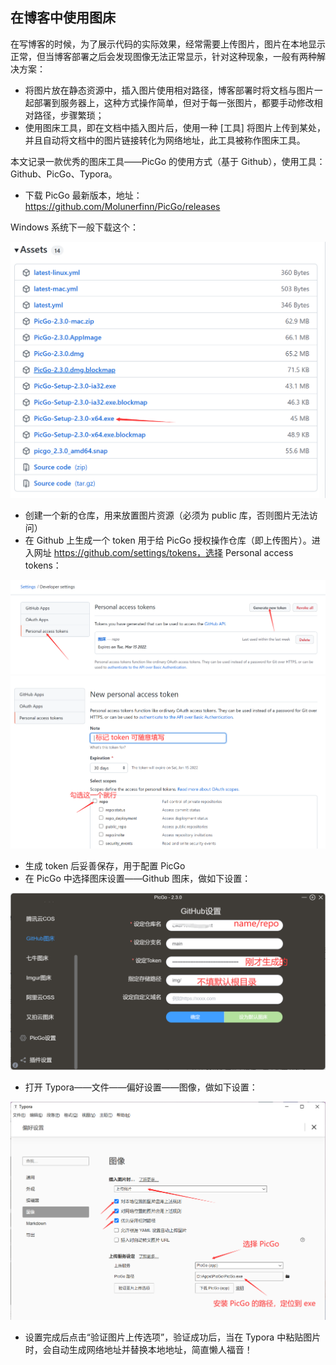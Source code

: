 ## 在博客中使用图床

在写博客的时候，为了展示代码的实际效果，经常需要上传图片，图片在本地显示正常，但当博客部署之后会发现图像无法正常显示，针对这种现象，一般有两种解决方案：

- 将图片放在静态资源中，插入图片使用相对路径，博客部署时将文档与图片一起部署到服务器上，这种方式操作简单，但对于每一张图片，都要手动修改相对路径，步骤繁琐；
- 使用图床工具，即在文档中插入图片后，使用一种 [工具] 将图片上传到某处，并且自动将文档中的图片链接转化为网络地址，此工具被称作图床工具。

本文记录一款优秀的图床工具——PicGo 的使用方式（基于 Github），使用工具：Github、PicGo、Typora。

- 下载 PicGo 最新版本，地址：https://github.com/Molunerfinn/PicGo/releases

Windows 系统下一般下载这个：

![image-20211216143827793](https://raw.githubusercontent.com/LikeFrost/comment/main/img/image-20211216143827793.png)

- 创建一个新的仓库，用来放置图片资源（必须为 public 库，否则图片无法访问）
- 在 Github 上生成一个 token 用于给 PicGo 授权操作仓库（即上传图片）。进入网址 https://github.com/settings/tokens，选择 Personal access tokens：

![image-20211216144335560](https://raw.githubusercontent.com/LikeFrost/comment/main/img/image-20211216144335560.png)
![image-20211216150632709](https://raw.githubusercontent.com/LikeFrost/comment/main/img/image-20211216150632709.png)

- 生成 token 后妥善保存，用于配置 PicGo
- 在 PicGo 中选择图床设置——Github 图床，做如下设置：

![image-20211216145156801](https://raw.githubusercontent.com/LikeFrost/comment/main/img/image-20211216145156801.png)

- 打开 Typora——文件——偏好设置——图像，做如下设置：

![image-20211216145613266](https://raw.githubusercontent.com/LikeFrost/comment/main/img/image-20211216145613266.png)

- 设置完成后点击“验证图片上传选项”，验证成功后，当在 Typora 中粘贴图片时，会自动生成网络地址并替换本地地址，简直懒人福音！